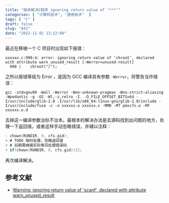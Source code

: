 ```yaml
---
title: "根本解决C程序 ignoring return value of ‘***’"
categories: [ "计算机技术", "通用技术"  ]
tags: [ "C" ]
draft: false
slug: "641"
date: "2022-11-02 13:22:00"
---
```


最近在移植一个 C 项目时出现如下报错：

```
xxxxxx.c:990:4: error: ignoring return value of ‘chroot’, declared with attribute warn_unused_result [-Werror=unused-result]
  990 |    chroot("/");
```

之所以报错等级为 Error ，是因为 GCC 编译具有参数 `-Werror`，将警告当作错误：

```
gcc -std=gnu99 -Wall -Werror -Wno-unknown-pragmas -Wno-strict-aliasing -Wpedantic -g -O2 -Wl,-z,relro -I. -D_FILE_OFFSET_BITS=64 -I/usr/include/glib-2.0 -I/usr/lib/x86_64-linux-gnu/glib-2.0/include -I/usr/include/fuse -c -o xxxxxx.o xxxxxx.c -MMD -MT pmxcfs.o -MF xxxxxx.o.d
```

去掉这一编译参数治标不治本。最根本的解决办法是去源码找到出问题的地方，处理一下返回值，或者这样手动忽略错误，并辅以注释：

```c
- chown(RUNDIR, 0, cfs.gid);
+ # TODO 临时处理，忽略返回值
+ # 后期需根据实际情况处理错误码
+ if(chown(RUNDIR, 0, cfs.gid)){};
```

再次编译解决。

## 参考文献

- [Warning: ignoring return value of 'scanf', declared with attribute warn_unused_result](https://stackoverflow.com/questions/7271939/warning-ignoring-return-value-of-scanf-declared-with-attribute-warn-unused-r)